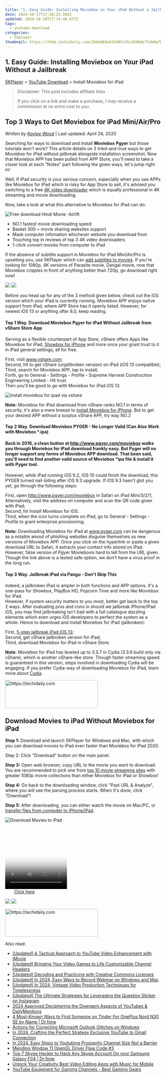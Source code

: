 ```yaml
---
title: "1. Easy Guide: Installing Moviebox on Your iPad Without a Jailbreak"
date: 2024-10-17T17:58:25.586Z
updated: 2024-10-18T17:14:44.677Z
tags:
  - youtube-download
categories:
  - 5kplayer
thumbnail: https://thmb.techidaily.com/264e08da433495c55cd3d8de7fab0afb684fb451a8ac533f579ade7f75a2ecaa.png
---
```


## 1. Easy Guide: Installing Moviebox on Your iPad Without a Jailbreak

[5KPlayer](https://tools.techidaily.com/5kplayer/products/) \> [YouTube Download](https://tools.techidaily.com/5kplayer/youtube-download/) \> Install Moviebox for iPad

>  Disclaimer: This post includes affiliate links
>
>  If you click on a link and make a purchase, I may receive a commission at no extra cost to you.
>

## Top 3 Ways to Get Moviebox for iPad Mini/Air/Pro

 _Written by [Kaylee Wood](https://www.quora.com/profile/Amanda-Hu-21)_ | Last updated: April 24, 2020 

Searching for ways to download and install **Moviebox Pgyer** but those tutorials won't work? This article details on 3 tried-and-true ways to get Moviebox for iPad without jailbreak alongside installation screenshot. Now that Moviebox APP has been pulled from APP Store, you'll need to take a closer look at each "Notes" part following the given ways, let's jump right in!

 Well, If iPad security is your serious concern, especially when you use APPs like Moviebox for iPad which is risky for App Store to sell, it's advised you switching to a free [4K video downloader](https://tools.techidaily.com/5kplayer/youtube-download/) which is equally professional in 4K streaming and movie downloading.

Now, take a look at what this alternative to Moviebox for iPad can do: 

![Free download Hindi Movie -Airlift](https://www.5kplayer.com/youtube-download/img/5kplayer-icon-1202.png)

* NO.1 fastest movie downloading speed
* Basket 300 + movie sharing websites support
* Mask computer infomation whichever website you download from
* Touching top in reviews of top 3 4K video downloaders
* 1-click convert movies from computer to iPad

 If the absence of subtitle support in Moviebox for iPad Mini/Air/Pro is upsetting you, use 5KPlayer which can [add subtitles to movies](https://tools.techidaily.com/5kplayer/video-music-player/). If you're looking for 1080p, 4K versions of Parasite movie, Dangal movie, now that Moviebox cripples in front of anything better than 720p, go download right now!

[![](https://www.5kplayer.com/youtube-download/../button/freedownwhitewin.png)](https://tools.techidaily.com/5kplayer/products/) [![](https://www.5kplayer.com/youtube-download/../button/freedownwhitemac.png)](https://tools.techidaily.com/5kplayer/products/) 

Before you head up for any of the 3 method given below, check out the iOS version which your iPad is currently running. Moviebox APP enjoys native support from iPad, where APP Store has it openly listed. However, for newest iOS 13 or anything after 8.0, keep reading.

#### **Top 1 Way. Download Moviebox Pgyer for iPad Without Jailbreak from vShare Store App**

Serving as a flexible counterpart of App Store, vShare offers Apps like Moviebox for iPad, [Showbox for iPhone](https://tools.techidaily.com/5kplayer/youtube-download/) and more once your grant trust to it in iPad general settings, all for free.  
  
First, visit www.vshare.com;  
Second, hit to get vShare (unjailbroken version) on iPad (iOS 13 compatible);  
Third, search for Moviebox APP, tap to install;  
Forth, go to General - Settings - Profile - Supreme Harvest Construction Engineering Limited - Hit trust  
Then you'll be good to go with Moviebox for iPad iOS 13.

![install moviebox for ipad via vshare](https://www.5kplayer.com/youtube-download/img/v-share-moviebox-for-ipad.jpg) 

**Note:** Moviebox for iPad download from vShare ranks NO.1 in terms of security, it's also a mere breeze to [install Moviebox for iPhone](https://tools.techidaily.com/5kplayer/youtube-download/). But to get your desired APP without a surplus vShare APP, try way NO.2

#### **Top 2 Way. Download Moviebox PYGER - No Longer Valid (Can Also Work with Moviebox \*.ipa)**

#### Back in 2016, a clean button at http://www.pgyer.com/moviebox walks you through Moviebox for iPad download frankly easy. But Pyger will no longer support any forms of Moviebox APP download. That been said, you'll need to find another valid source of Moviebox \*ipa file & install it with Pyger tool.

 However, while iPad running iOS 9.2, iOS 10 could finish the download, this PYGER turned nail-biting after iOS 9.3 upgrade. If iOS 9.3 hasn't glut you yet, go through the following steps:

First, open http://www.pgyer.com/moviebox in Safari on iPad Mini/3/2/1;  
 Alternatively, visit the address on computer and scan the QR code given with iPad;  
 Second, hit Install Moviebox for iOS.  
 Third, when the icon turns complete on iPad, go to General - Settings - Profile to grant enterprise provisioning.

**Note:** Downloading Moviebox for iPad at www.pyger.com can be dangerous as a notable amout of phishing websites disguise themselves as new versions of Moviebox APP. Once you click on the hyperlink or paste a given download URL to Safari, it extracts your contact info stored on iPad.  
 However, false version of Pgyer Movieboxis hard to tell from the URL given. Though the link above is a tested safe option, we don't have a virus proof in the long run.

#### **Top 3 Way. Jailbreak iPad via Pangu - Don't Skip This**

Indeed, a jailbroken iPad is ampler in both functions and APP options. It's a one-pass for Showbox, PlayBox HD, Popcorn Time and more like Moviebox for iPad.  
 However, if system security matters to you most, better get back to the top 2 ways. After evaluating pros and cons in should we jailbreak iPhone/iPad iOS, you may find jailbreaking isn't bad with a full catalogue dazzling elements which even urges iOS developers to perfect the system as a whole. Hence to download and install Moviebox for iPad (jailbroken):

First, [5-step jailbreak iPad iOS 13](https://tools.techidaily.com/5kplayer/airplay/);  
 Second, get vShare jailbroken version for iPad;  
 Third, download Moviebox for iPad in vShare Store.

**Note:** Moviebox for iPad has leveled up to 3.3.7 in Cydia (3.3.6 build only via vShare), which is another vShare-like store. Though faster streaming speed is guaranteed in this version, steps involved in downloading Cydia will be engaging. If you prefer Cydia-way of downloading Moviebox for iPad, learn more about [Cydia](https://en.wikipedia.org/wiki/Cydia).

<!-- affiliate ads begin -->
<a href="https://aligracehair.sjv.io/c/5597632/1902319/19272" target="_top" id="1902319">
  <img src="//a.impactradius-go.com/display-ad/19272-1902319" border="0" alt="https://techidaily.com" width="300" height="90"/>
</a>
<img height="0" width="0" src="https://aligracehair.sjv.io/i/5597632/1902319/19272" style="position:absolute;visibility:hidden;" border="0" />
<!-- affiliate ads end -->

## Download Movies to iPad Without Moviebox for iPad

**Step 1:** Download and launch 5KPlayer for Windows and Mac, with which you can download movies to iPad even faster than Moviebox for iPad 2020.

Step 2: Click "Download" button on the main panel.

**Step 3:** Open web browser, copy URL to the movie you want to download. You are recommended to pick one from [top 10 movie streaming sites](https://tools.techidaily.com/5kplayer/airplay/) with greater 1080p movie collections than either Moviebox for iPad or Showbox!

**Step 4:** Go back to the downloading window, click "Past URL & Analyze", where you will see the parsing process starts. When it's done, click "Download"!

**Step 5:** After downloading, you can either watch the movie on Mac/PC, or [transfer files from computer to iPhone/iPad](https://tools.techidaily.com/5kplayer/youtube-download/).

![Download Movies to iPad](https://www.5kplayer.com/youtube-download/img/download-captain-america.jpg) 

<!-- affiliate ads begin -->
<span id="1374819">
					<video width="200" height="200" style="cursor:pointer"
           poster="//a.impactradius-go.com/display-clicktoplayimage/1374819.png"
           onclick="if(!this.playClicked){this.play();this.setAttribute('controls',true);this.playClicked=true;}">
	   <source src="//a.impactradius-go.com/display-ad/15852-1374819">
	   <img src="//a.impactradius-go.com/display-clicktoplayimage/1374819.png" style="border: none; height: 100%; width: 100%; object-fit: contain">
	</video>
	<div style="width:125px;text-align:center"><a href="javascript:window.open(decodeURIComponent('https%3A%2F%2Fthefitville.pxf.io%2Fc%2F5597632%2F1374819%2F15852'), '_blank');void(0);">Click here</a></div>
</span>
<img height="0" width="0" src="https://imp.pxf.io/i/5597632/1374819/15852" style="position:absolute;visibility:hidden;" border="0" />
<!-- affiliate ads end -->

[![](https://www.5kplayer.com/youtube-download/../button/freedownwhitewin.png)](https://tools.techidaily.com/5kplayer/products/) [![](https://www.5kplayer.com/youtube-download/../button/freedownwhitemac.png)](https://tools.techidaily.com/5kplayer/products/)

<!-- affiliate ads begin -->
<a href="https://laganoo.pxf.io/c/5597632/1528681/16446" target="_top" id="1528681">
  <img src="//a.impactradius-go.com/display-ad/16446-1528681" border="0" alt="https://techidaily.com" width="300" height="90"/>
</a>
<img height="0" width="0" src="https://laganoo.pxf.io/i/5597632/1528681/16446" style="position:absolute;visibility:hidden;" border="0" />
<!-- affiliate ads end -->

<ins class="adsbygoogle"
     style="display:block"
     data-ad-format="autorelaxed"
     data-ad-client="ca-pub-7571918770474297"
     data-ad-slot="1223367746"></ins>

<ins class="adsbygoogle"
     style="display:block"
     data-ad-client="ca-pub-7571918770474297"
     data-ad-slot="8358498916"
     data-ad-format="auto"
     data-full-width-responsive="true"></ins>

<span class="atpl-alsoreadstyle">Also read:</span>
<div><ul>
<li><a href="https://youtube-video-recordings.techidaily.com/updated-a-tactical-approach-to-youtube-video-enhancement-with-imovie/"><u>[Updated] A Tactical Approach to YouTube Video Enhancement with iMovie</u></a></li>
<li><a href="https://youtube-video-recordings.techidaily.com/updated-bringing-your-video-games-to-life-customizable-channel-headers/"><u>[Updated] Bringing Your Video Games to Life Customizable Channel Headers</u></a></li>
<li><a href="https://youtube-video-recordings.techidaily.com/updated-decoding-and-practicing-with-creative-commons-licenses/"><u>[Updated] Decoding and Practicing with Creative Commons Licenses</u></a></li>
<li><a href="https://desktop-recording.techidaily.com/updated-in-2024-easy-ways-to-record-webinar-on-windows-and-mac/"><u>[Updated] In 2024, Easy Ways to Record Webinar on Windows and Mac</u></a></li>
<li><a href="https://youtube-docs.techidaily.com/ed-in-2024-vintage-video-production-techniques-for-timelessness/"><u>[Updated] In 2024, Vintage Video Production Techniques for Timelessness</u></a></li>
<li><a href="https://instagram-video-recordings.techidaily.com/updated-the-ultimate-strategies-for-leveraging-the-question-sticker-on-instagram/"><u>[Updated] The Ultimate Strategies for Leveraging the Question Sticker on Instagram</u></a></li>
<li><a href="https://youtube-video-recordings.techidaily.com/2024-approved-deciphering-the-divergent-aspects-of-youtubes-and-dailymentions/"><u>2024 Approved Deciphering the Divergent Aspects of YouTubes & DailyMentions</u></a></li>
<li><a href="https://location-social.techidaily.com/4-most-known-ways-to-find-someone-on-tinder-for-oneplus-nord-n30-se-by-name-drfone-by-drfone-virtual-android/"><u>4 Most-Known Ways to Find Someone on Tinder For OnePlus Nord N30 SE by Name | Dr.fone</u></a></li>
<li><a href="https://win11.techidaily.com/actions-for-correcting-microsoft-outlook-glitches-on-windows/"><u>Actions for Correcting Microsoft Outlook Glitches on Windows</u></a></li>
<li><a href="https://youtube-video-recordings.techidaily.com/in-2024-crafting-the-perfect-strategy-exclusive-youtube-to-gmail-connection/"><u>In 2024, Crafting the Perfect Strategy Exclusive YouTube to Gmail Connection</u></a></li>
<li><a href="https://youtube-video-recordings.techidaily.com/in-2024-easy-steps-to-youtubing-prosperity-channel-size-not-a-barrier/"><u>In 2024, Easy Steps to Youtubing Prosperity Channel Size Not a Barrier</u></a></li>
<li><a href="https://win11.techidaily.com/mending-window-11-opengl-driver-flaw-code-3/"><u>Mending Window 11 OpenGL Driver Flaw Code #3</u></a></li>
<li><a href="https://location-social.techidaily.com/top-7-skype-hacker-to-hack-any-skype-account-on-your-samsung-galaxy-f04-drfone-by-drfone-virtual-android/"><u>Top 7 Skype Hacker to Hack Any Skype Account On your Samsung Galaxy F04 | Dr.fone</u></a></li>
<li><a href="https://smart-video-creator.techidaily.com/unlock-your-creativity-best-video-editing-apps-with-music-for-mobile/"><u>Unlock Your Creativity Best Video Editing Apps with Music for Mobile</u></a></li>
<li><a href="https://youtube-video-recordings.techidaily.com/youtube-equipment-for-gaming-channels-best-gaming-gears/"><u>YouTube Equipment for Gaming Channels - Best Gaming Gears</u></a></li>
</ul></div>

